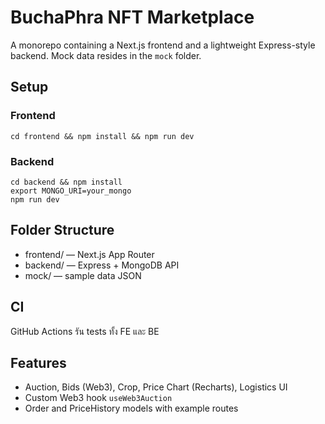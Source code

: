# BuchaPhra NFT Marketplace

A monorepo containing a Next.js frontend and a lightweight Express-style backend.
Mock data resides in the `mock` folder.

## Setup

### Frontend
```
cd frontend && npm install && npm run dev
```

### Backend
```
cd backend && npm install
export MONGO_URI=your_mongo
npm run dev
```

## Folder Structure
- frontend/ — Next.js App Router
- backend/ — Express + MongoDB API
- mock/ — sample data JSON

## CI
GitHub Actions รัน tests ทั้ง FE และ BE

## Features
- Auction, Bids (Web3), Crop, Price Chart (Recharts), Logistics UI
- Custom Web3 hook `useWeb3Auction`
- Order and PriceHistory models with example routes

